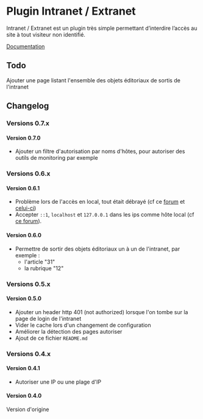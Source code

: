 # Plugin Intranet / Extranet

Intranet / Extranet est un plugin très simple permettant d’interdire l’accès au site à tout visiteur non identifié.

[Documentation](https://contrib.spip.net/Intranet-Extranet-4388)

## Todo

Ajouter une page listant l'ensemble des objets éditoriaux de sortis de l'intranet

## Changelog

### Versions 0.7.x

#### Version 0.7.0

* Ajouter un filtre d'autorisation par noms d'hôtes, pour autoriser des outils de monitoring par exemple

### Versions 0.6.x

#### Version 0.6.1

* Problème lors de l'accès en local, tout était débrayé (cf ce [forum](https://contrib.spip.net/Intranet-Extranet-4388#forum487356) et [celui-ci](https://contrib.spip.net/Intranet-Extranet-4388#forum487794))
* Accepter `::1`, `localhost` et `127.0.0.1` dans les ips comme hôte local (cf [ce forum](https://contrib.spip.net/Intranet-Extranet-4388#forum477511)).

#### Version 0.6.0

* Permettre de sortir des objets éditoriaux un à un de l'intranet, par exemple :
  * l'article "31"
  * la rubrique "12"

### Versions 0.5.x

#### Version 0.5.0

* Ajouter un header http 401 (not authorized) lorsque l'on tombe sur la page de login de l'intranet
* Vider le cache lors d'un changement de configuration
* Améliorer la détection des pages autoriser
* Ajout de ce fichier `README.md`

### Versions 0.4.x

#### Version 0.4.1

* Autoriser une IP ou une plage d'IP

#### Version 0.4.0

Version d'origine